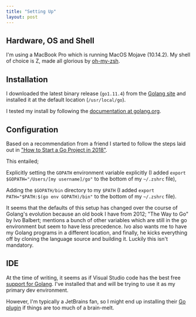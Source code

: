 ```yaml
---
title: "Setting Up"
layout: post
---
```


## Hardware, OS and Shell

I'm using a MacBook Pro which is running MacOS Mojave (10.14.2).  My shell of choice is Z, made all glorious by [oh-my-zsh](https://ohmyz.sh/).

## Installation

I downloaded the latest binary release (`go1.11.4`) from the [Golang site](https://golang.org/dl/) and installed it at the default location (`/usr/local/go`).

I tested my install by following the [documentation at golang.org](https://golang.org/doc/install#testing).

## Configuration

Based on a recommendation from a friend I started to follow the steps laid out in ["How to Start a Go Project in 2018"](https://boyter.org/posts/how-to-start-go-project-2018/).  

This entailed; 

Explicitly setting the `GOPATH` environment variable explicitly (I added `export $GOPATH="/Users/[my username]/go"` to the bottom of my `~/.zshrc` file), 

Adding the `$GOPATH/bin` directory to my `$PATH` (I added `export PATH="$PATH:$(go env GOPATH)/bin"` to the bottom of my `~/.zshrc` file).

It seems that the defaults of this setup has changed over the course of Golang's evolution because an old book I have from 2012; "The Way to Go" by Ivo Balbert; mentions a bunch of other variables which are still in the go environment but seem to have less precedence.  Ivo also wants me to have my Golang programs in a different location, and finally, he kicks everything off by cloning the language source and building it.  Luckily this isn't mandatory.

## IDE
At the time of writing, it seems as if Visual Studio code has the best free [support for Golang](https://marketplace.visualstudio.com/items?itemName=ms-vscode.Go).  I've installed that and will be trying to use it as my primary dev environment.

However, I'm typically a JetBrains fan, so I might end up installing their [Go plugin](https://plugins.jetbrains.com/plugin/9568-go) if things are too much of a brain-melt.
